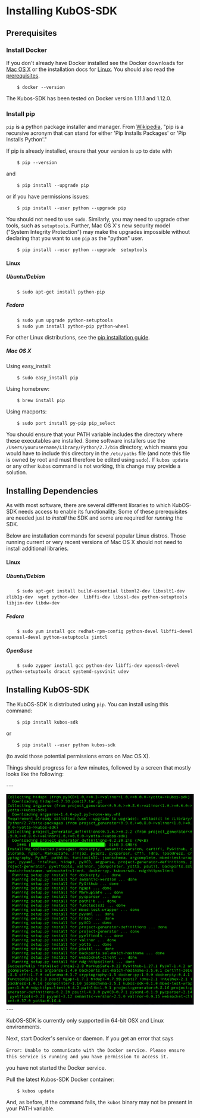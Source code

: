 # Installing KubOS-SDK

## Prerequisites

### Install Docker

If you don't already have Docker installed see the Docker downloads for [Mac OS X](https://www.docker.com/products/docker-toolbox) or the installation docs for [Linux](https://docs.docker.com/engine/installation/). You should also read the [prerequisites](https://docs.docker.com/docker-for-mac/#/what-to-know-before-you-install).

        $ docker --version

The Kubos-SDK has been tested on Docker version 1.11.1 and 1.12.0.

### Install pip

`pip` is a python package installer and manager. From [Wikipedia](https://en.wikipedia.org/wiki/Pip_(package_manager)), "pip is a recursive acronym that can stand for either 'Pip Installs Packages' or 'Pip Installs Python'."

If pip is already installed, ensure that your version is up to date with

        $ pip --version

and

        $ pip install --upgrade pip

or if you have permissions issues:

        $ pip install --user python --upgrade pip

You should not need to use `sudo`.
Similarly, you may need to upgrade other tools, such as `setuptools`.
Further, Mac OS X's new security model ("System Integrity Protection") may make
the upgrades impossible without declaring that you want to use `pip` as the
"python" user.

        $ pip install --user python --upgrade  setuptools



#### Linux
##### Ubuntu/Debian

        $ sudo apt-get install python-pip

##### Fedora

        $ sudo yum upgrade python-setuptools
        $ sudo yum install python-pip python-wheel


For other Linux distributions, see the  [pip installation guide](https://pip.pypa.io/en/stable/installing/).

##### Mac OS X

Using easy_install:

        $ sudo easy_install pip

Using homebrew:

        $ brew install pip

Using macports:

        $ sudo port install py-pip pip_select

You should ensure that your PATH variable includes the directory where
these executables are installed. Some software installers use the
`/Users/yourusername/Library/Python/2.7/bin` directory, which means
you would have to include this directory in the `/etc/paths` file
(and note this
file is owned by root and must therefore be edited using `sudo`).
If `kubos update` or any other `kubos` command is not working, this
change may provide a solution.



## Installing Dependencies

As with most software, there are several different libraries to which KubOS-SDK needs access to enable its functionality. Some of these prerequisites are needed just to _install_ the SDK and some are required for _running_ the SDK.

Below are installation commands for several popular Linux distros. Those running current or very recent versions of Mac OS X should not need to install additional libraries.

#### Linux
##### Ubuntu/Debian

        $ sudo apt-get install build-essential libxml2-dev libxslt1-dev zlib1g-dev  wget python-dev  libffi-dev libssl-dev python-setuptools libjim-dev libdw-dev

##### Fedora

        $ sudo yum install gcc redhat-rpm-config python-devel libffi-devel openssl-devel python-setuptools jimtcl

##### OpenSuse

        $ sudo zypper install gcc python-dev libffi-dev openssl-devel python-setuptools dracut systemd-sysvinit udev

## Installing KubOS-SDK

The KubOS-SDK is distributed using `pip`. You can install using this command:

        $ pip install kubos-sdk

or

        $ pip install --user python kubos-sdk

(to avoid those potential permissions errors on Mac OS X).

Things should progress for a few minutes, followed by a screen that mostly looks like the following:

--- <div markdown="1" align="center">![Image of completed install](images/pipinstall.png) </div> ---

KubOS-SDK is currently only supported in 64-bit OSX and Linux environments.

Next, start Docker's service or daemon. If you get an error that says

`Error: Unable to communicate with the Docker service. Please ensure this service is running and you have permission to access it.`

you have not started the Docker service.

Pull the latest Kubos-SDK Docker container:

        $ kubos update

And, as before, if the command fails, the `kubos` binary may not be present in your PATH variable.
